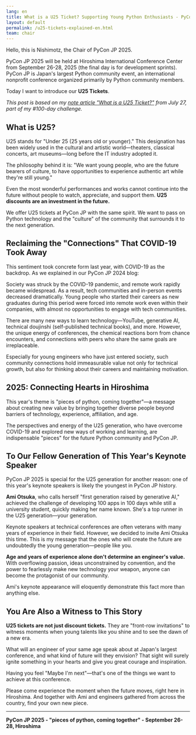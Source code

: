 ```yaml
---
lang: en
title: What is a U25 Ticket? Supporting Young Python Enthusiasts - PyCon JP 2025 Chair's Report
layout: default
permalink: /u25-tickets-explained-en.html
team: chair
---
```


Hello, this is Nishimotz, the Chair of PyCon JP 2025.

PyCon JP 2025 will be held at Hiroshima International Conference Center from September 26-28, 2025 (the final day is for development sprints). PyCon JP is Japan's largest Python community event, an international nonprofit conference organized primarily by Python community members.

Today I want to introduce our **U25 Tickets**.

*This post is based on my [note article "What is a U25 Ticket?"](https://note.com/24motz/n/n5661a9ae5b3d) from July 27, part of my #100-day challenge.*

## What is U25?

U25 stands for "Under 25 (25 years old or younger)." This designation has been widely used in the cultural and artistic world—theaters, classical concerts, art museums—long before the IT industry adopted it.

The philosophy behind it is: "We want young people, who are the future bearers of culture, to have opportunities to experience authentic art while they're still young."

Even the most wonderful performances and works cannot continue into the future without people to watch, appreciate, and support them. **U25 discounts are an investment in the future.**

We offer U25 tickets at PyCon JP with the same spirit. We want to pass on Python technology and the "culture" of the community that surrounds it to the next generation.

## Reclaiming the "Connections" That COVID-19 Took Away

This sentiment took concrete form last year, with COVID-19 as the backdrop. As we explained in our PyCon JP 2024 blog:

Society was struck by the COVID-19 pandemic, and remote work rapidly became widespread. As a result, tech communities and in-person events decreased dramatically. Young people who started their careers as new graduates during this period were forced into remote work even within their companies, with almost no opportunities to engage with tech communities.

There are many new ways to learn technology—YouTube, generative AI, technical doujinshi (self-published technical books), and more. However, the unique energy of conferences, the chemical reactions born from chance encounters, and connections with peers who share the same goals are irreplaceable.

Especially for young engineers who have just entered society, such community connections hold immeasurable value not only for technical growth, but also for thinking about their careers and maintaining motivation.

## 2025: Connecting Hearts in Hiroshima

This year's theme is "pieces of python, coming together"—a message about creating new value by bringing together diverse people beyond barriers of technology, experience, affiliation, and age.

The perspectives and energy of the U25 generation, who have overcome COVID-19 and explored new ways of working and learning, are indispensable "pieces" for the future Python community and PyCon JP.

## To Our Fellow Generation of This Year's Keynote Speaker

PyCon JP 2025 is special for the U25 generation for another reason: one of this year's keynote speakers is likely the youngest in PyCon JP history.

**Ami Otsuka**, who calls herself "first generation raised by generative AI," achieved the challenge of developing 100 apps in 100 days while still a university student, quickly making her name known. She's a top runner in the U25 generation—your generation.

Keynote speakers at technical conferences are often veterans with many years of experience in their field. However, we decided to invite Ami Otsuka this time. This is my message that the ones who will create the future are undoubtedly the young generation—people like you.

**Age and years of experience alone don't determine an engineer's value.** With overflowing passion, ideas unconstrained by convention, and the power to fearlessly make new technology your weapon, anyone can become the protagonist of our community.

Ami's keynote appearance will eloquently demonstrate this fact more than anything else.

## You Are Also a Witness to This Story

**U25 tickets are not just discount tickets.** They are "front-row invitations" to witness moments when young talents like you shine and to see the dawn of a new era.

What will an engineer of your same age speak about at Japan's largest conference, and what kind of future will they envision? That sight will surely ignite something in your hearts and give you great courage and inspiration.

Having you feel "Maybe I'm next"—that's one of the things we want to achieve at this conference.

Please come experience the moment when the future moves, right here in Hiroshima. And together with Ami and engineers gathered from across the country, find your own new piece.

---

**PyCon JP 2025 - "pieces of python, coming together" - September 26-28, Hiroshima**
